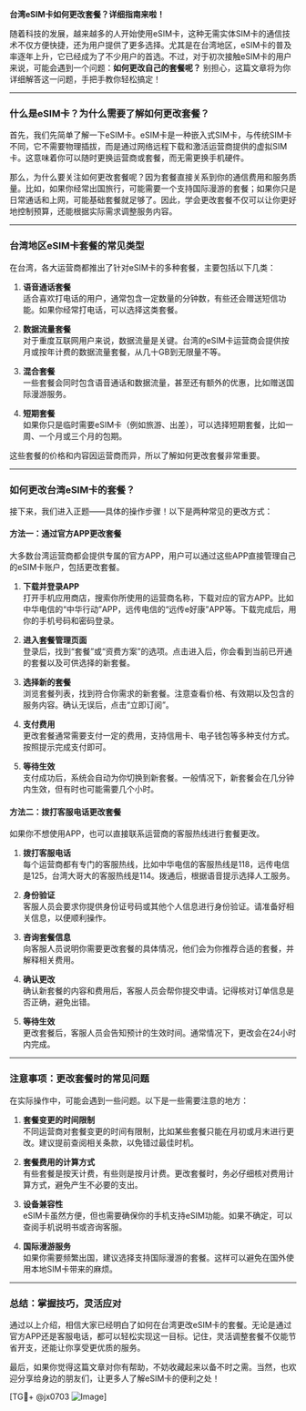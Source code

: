 **台湾eSIM卡如何更改套餐？详细指南来啦！**

随着科技的发展，越来越多的人开始使用eSIM卡，这种无需实体SIM卡的通信技术不仅方便快捷，还为用户提供了更多选择。尤其是在台湾地区，eSIM卡的普及率逐年上升，它已经成为了不少用户的首选。不过，对于初次接触eSIM卡的用户来说，可能会遇到一个问题：**如何更改自己的套餐呢？** 别担心，这篇文章将为你详细解答这一问题，手把手教你轻松搞定！

---

### **什么是eSIM卡？为什么需要了解如何更改套餐？**

首先，我们先简单了解一下eSIM卡。eSIM卡是一种嵌入式SIM卡，与传统SIM卡不同，它不需要物理插拔，而是通过网络远程下载和激活运营商提供的虚拟SIM卡。这意味着你可以随时更换运营商或套餐，而无需更换手机硬件。

那么，为什么要关注如何更改套餐呢？因为套餐直接关系到你的通信费用和服务质量。比如，如果你经常出国旅行，可能需要一个支持国际漫游的套餐；如果你只是日常通话和上网，可能基础套餐就足够了。因此，学会更改套餐不仅可以让你更好地控制预算，还能根据实际需求调整服务内容。

---

### **台湾地区eSIM卡套餐的常见类型**

在台湾，各大运营商都推出了针对eSIM卡的多种套餐，主要包括以下几类：

1. **语音通话套餐**  
   适合喜欢打电话的用户，通常包含一定数量的分钟数，有些还会赠送短信功能。如果你经常打电话，可以选择这类套餐。

2. **数据流量套餐**  
   对于重度互联网用户来说，数据流量是关键。台湾的eSIM卡运营商会提供按月或按年计费的数据流量套餐，从几十GB到无限量不等。

3. **混合套餐**  
   一些套餐会同时包含语音通话和数据流量，甚至还有额外的优惠，比如赠送国际漫游服务。

4. **短期套餐**  
   如果你只是临时需要eSIM卡（例如旅游、出差），可以选择短期套餐，比如一周、一个月或三个月的包期。

这些套餐的价格和内容因运营商而异，所以了解如何更改套餐非常重要。

---

### **如何更改台湾eSIM卡的套餐？**

接下来，我们进入正题——具体的操作步骤！以下是两种常见的更改方式：

#### **方法一：通过官方APP更改套餐**

大多数台湾运营商都会提供专属的官方APP，用户可以通过这些APP直接管理自己的eSIM卡账户，包括更改套餐。

1. **下载并登录APP**  
   打开手机应用商店，搜索你所使用的运营商名称，下载对应的官方APP。比如中华电信的“中华行动”APP，远传电信的“远传e好康”APP等。下载完成后，用你的手机号码和密码登录。

2. **进入套餐管理页面**  
   登录后，找到“套餐”或“资费方案”的选项。点击进入后，你会看到当前已开通的套餐以及可供选择的新套餐。

3. **选择新的套餐**  
   浏览套餐列表，找到符合你需求的新套餐。注意查看价格、有效期以及包含的服务内容。确认无误后，点击“立即订阅”。

4. **支付费用**  
   更改套餐通常需要支付一定的费用，支持信用卡、电子钱包等多种支付方式。按照提示完成支付即可。

5. **等待生效**  
   支付成功后，系统会自动为你切换到新套餐。一般情况下，新套餐会在几分钟内生效，但有时也可能需要几个小时。

#### **方法二：拨打客服电话更改套餐**

如果你不想使用APP，也可以直接联系运营商的客服热线进行套餐更改。

1. **拨打客服电话**  
   每个运营商都有专门的客服热线，比如中华电信的客服热线是118，远传电信是125，台湾大哥大的客服热线是114。拨通后，根据语音提示选择人工服务。

2. **身份验证**  
   客服人员会要求你提供身份证号码或其他个人信息进行身份验证。请准备好相关信息，以便顺利操作。

3. **咨询套餐信息**  
   向客服人员说明你需要更改套餐的具体情况，他们会为你推荐合适的套餐，并解释相关费用。

4. **确认更改**  
   确认新套餐的内容和费用后，客服人员会帮你提交申请。记得核对订单信息是否正确，避免出错。

5. **等待生效**  
   更改套餐后，客服人员会告知预计的生效时间。通常情况下，更改会在24小时内完成。

---

### **注意事项：更改套餐时的常见问题**

在实际操作中，可能会遇到一些问题。以下是一些需要注意的地方：

1. **套餐变更的时间限制**  
   不同运营商对套餐变更的时间有限制，比如某些套餐只能在月初或月末进行更改。建议提前查阅相关条款，以免错过最佳时机。

2. **套餐费用的计算方式**  
   有些套餐是按天计费，有些则是按月计费。更改套餐时，务必仔细核对费用计算方式，避免产生不必要的支出。

3. **设备兼容性**  
   eSIM卡虽然方便，但也需要确保你的手机支持eSIM功能。如果不确定，可以查阅手机说明书或咨询客服。

4. **国际漫游服务**  
   如果你需要频繁出国，建议选择支持国际漫游的套餐。这样可以避免在国外使用本地SIM卡带来的麻烦。

---

### **总结：掌握技巧，灵活应对**

通过以上介绍，相信大家已经明白了如何在台湾更改eSIM卡的套餐。无论是通过官方APP还是客服电话，都可以轻松实现这一目标。记住，灵活调整套餐不仅能节省开支，还能让你享受更优质的服务。

最后，如果你觉得这篇文章对你有帮助，不妨收藏起来以备不时之需。当然，也欢迎分享给身边的朋友们，让更多人了解eSIM卡的便利之处！

[TG💪+ @jx0703 ![Image](https://github.com/user-attachments/assets/dbca1d08-cadb-493c-b0ec-ad6f7a83f270)]